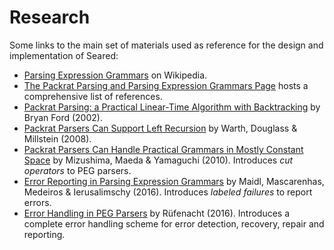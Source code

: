 Research
========

Some links to the main set of materials used as reference for the design and implementation of Seared:

* [Parsing Expression Grammars](https://en.wikipedia.org/wiki/Parsing_expression_grammar) on Wikipedia.
* [The Packrat Parsing and Parsing Expression Grammars Page](http://bford.info/packrat/) hosts a comprehensive list of references.
* [Packrat Parsing: a Practical Linear-Time Algorithm with Backtracking](https://pdos.csail.mit.edu/~baford/packrat/thesis/) by Bryan Ford (2002).
* [Packrat Parsers Can Support Left Recursion](http://www.vpri.org/pdf/tr2007002_packrat.pdf) by Warth, Douglass & Millstein (2008).
* [Packrat Parsers Can Handle Practical Grammars in Mostly Constant Space](http://ialab.cs.tsukuba.ac.jp/~mizusima/publications/paste513-mizushima.pdf) by Mizushima, Maeda & Yamaguchi (2010). Introduces _cut operators_ to PEG parsers.
* [Error Reporting in Parsing Expression Grammars](https://arxiv.org/pdf/1405.6646.pdf) by Maidl, Mascarenhas, Medeiros & Ierusalimschy (2016). Introduces _labeled failures_ to report errors.
* [Error Handling in PEG Parsers](http://scg.unibe.ch/archive/masters/Ruef16a.pdf) by Rüfenacht (2016). Introduces a complete error handling scheme for error detection, recovery, repair and reporting.
